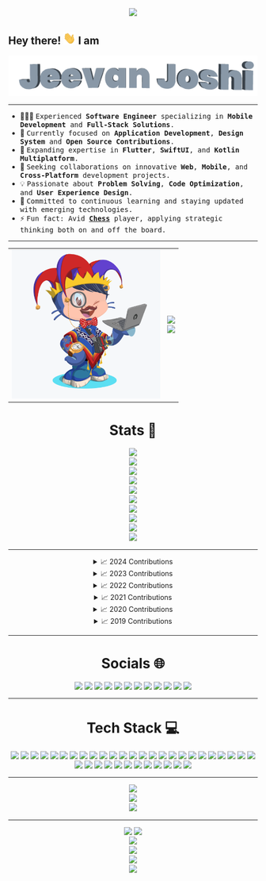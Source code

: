 <div align="center">
  <img src="https://capsule-render.vercel.app/api?type=waving&height=100&color=gradient&section=header&reversal=true">
</div>

<h2>Hey there! <img src="https://raw.githubusercontent.com/G1Joshi/Assets/main/hey%20there.gif" width="25" height="25"> I am</h2>

<div align="center">
  <img src="https://raw.githubusercontent.com/G1Joshi/Assets/main/Name/JeevanJoshi.gif">
</div>

<hr>

<ul>
  <li>🧑🏻‍💻 <samp>Experienced <strong>Software Engineer</strong> specializing in <strong>Mobile Development</strong> and <strong>Full-Stack Solutions</strong>.</samp></li>
  <li>🔭 <samp>Currently focused on <strong>Application Development</strong>, <strong>Design System</strong> and <strong>Open Source Contributions</strong>.</samp></li>
  <li>🌱 <samp>Expanding expertise in <strong>Flutter</strong>, <strong>SwiftUI</strong>, and <strong>Kotlin Multiplatform</strong>.</samp></li>
  <li>👯 <samp>Seeking collaborations on innovative <strong>Web</strong>, <strong>Mobile</strong>, and <strong>Cross-Platform</strong> development projects.</samp></li>
  <li>💡 <samp>Passionate about <strong>Problem Solving</strong>, <strong>Code Optimization</strong>, and <strong>User Experience Design</strong>.</samp></li>
  <li>🚀 <samp>Committed to continuous learning and staying updated with emerging technologies.</samp></li>
  <li>⚡ <samp>Fun fact: Avid <strong><a href="https://www.chess.com/member/G1Joshi">Chess</a></strong> player, applying strategic thinking both on and off the board.</samp></li>
</ul>

<hr>

<table>
  <tr>
    <td align="center">
      <img src="https://raw.githubusercontent.com/G1Joshi/Assets/main/octocat.png" width="300" height="300">
    </td>
    <td align="center">
      <img src="https://readme-jokes.vercel.app/api?theme=dracula&hideBorder=true"><br>
      <img src="https://quotes-github-readme.vercel.app/api?type=horizontal&theme=dracula">
    </td>
  </tr>
</table>

<div align="center">
  <h1>Stats 🚀</h1>
</div>

<div align="center">
  <img src="https://next.ossinsight.io/widgets/official/compose-user-dashboard-stats/thumbnail.png?user_id=52780516&image_size=auto">
  <br>
  <img src="https://github-readme-stats.vercel.app/api/top-langs/?username=G1Joshi&langs_count=10&hide_border=true&layout=compact&theme=dracula">
  <br>
  <img src="https://github-readme-stats.vercel.app/api?username=G1Joshi&count_private=true&include_all_commits=true&show_icons=true&hide_border=true&theme=dracula">
  <br>
  <img src="https://github-contributor-stats.vercel.app/api?username=G1Joshi&combine_all_yearly_contributions=true&hide_contributor_rank=true&limit=10&hide_border=true&theme=dracula">
  <br>
  <img src="https://github-readme-stats.vercel.app/api/wakatime?username=G1Joshi&layout=compact&hide_border=true&theme=dracula">
  <br>
  <img src="https://streak-stats.demolab.com/?user=G1Joshi&hide_border=true&theme=dracula">
  <br>
  <img src="https://github-profile-trophy.vercel.app/?username=G1Joshi&theme=dracula&column=5&no-frame=true">
  <br>
  <img src="https://stats.hyochan.dev/api/github-stats?login=G1Joshi">
  <br>
  <img src="https://github-readme-activity-graph.vercel.app/graph?username=G1Joshi&area=true&hide_border=true&theme=dracula">
  <br>
  <img src="https://metrics.lecoq.io/G1Joshi">
</div>

<hr>

<div align="center">
  <details>
    <summary>📈 2024 Contributions</summary>
    <br>
    <img src="https://raw.githubusercontent.com/G1Joshi/Assets/main/Contributions/2024.png">
  </details>

  <details>
    <summary>📈 2023 Contributions</summary>
    <br>
    <img src="https://raw.githubusercontent.com/G1Joshi/Assets/main/Contributions/2023.png">
  </details>

  <details>
    <summary>📈 2022 Contributions</summary>
    <br>
    <img src="https://raw.githubusercontent.com/G1Joshi/Assets/main/Contributions/2022.png">
  </details>

  <details>
    <summary>📈 2021 Contributions</summary>
    <br>
    <img src="https://raw.githubusercontent.com/G1Joshi/Assets/main/Contributions/2021.png">
  </details>

  <details>
    <summary>📈 2020 Contributions</summary>
    <br>
    <img src="https://raw.githubusercontent.com/G1Joshi/Assets/main/Contributions/2020.png">
  </details>

  <details>
    <summary>📈 2019 Contributions</summary>
    <br>
    <img src="https://raw.githubusercontent.com/G1Joshi/Assets/main/Contributions/2019.png">
  </details>
</div>

<hr>

<div align="center">
  <h1>Socials 🌐</h1>
</div>

<div align="center">
  <a href="https://github.com/G1Joshi"><img src="https://img.shields.io/badge/GitHub-G1Joshi-181717?style=for-the-badge&logo=github"></a>
  <a href="https://linkedin.com/in/G1Joshi"><img src="https://img.shields.io/badge/LinkedIn-G1Joshi-0A66C2?style=for-the-badge&logo=linkedin"></a>
  <a href="https://twitter.com/G1Joshii"><img src="https://img.shields.io/badge/Twitter-G1Joshii-1DA1F2?style=for-the-badge&logo=x"></a>
  <a href="https://reddit.com/u/G1Joshi"><img src="https://img.shields.io/badge/Reddit-G1Joshi-FF4500?style=for-the-badge&logo=reddit"></a>
  <a href="https://stackoverflow.com/users/12047894/G1Joshi"><img src="https://img.shields.io/badge/Stack_Overflow-G1Joshi-FE7A16?style=for-the-badge&logo=stack-overflow&logoColor=white"></a>
  <a href="https://medium.com/@G1Joshi"><img src="https://img.shields.io/badge/Medium-G1Joshi-12100E?style=for-the-badge&logo=medium&logoColor=white"></a>
  <a href="https://dev.to/G1Joshi"><img src="https://img.shields.io/badge/dev.to-G1Joshi-0A0A0A?style=for-the-badge&logo=dev.to&logoColor=white"></a>
  <a href="https://hashnode.com/@G1Joshi"><img src="https://img.shields.io/badge/Hashnode-G1Joshi-2962FF?style=for-the-badge&logo=hashnode&logoColor=white"></a>
  <a href="https://twitch.tv/G1Joshi"><img src="https://img.shields.io/badge/Twitch-G1Joshi-9146FF?style=for-the-badge&logo=twitch&logoColor=white"></a>
  <a href="https://discordapp.com/users/G1Joshi"><img src="https://img.shields.io/badge/Discord-G1Joshi-5865F2?style=for-the-badge&logo=discord&logoColor=white"></a>
  <a href="https://t.me/G1Joshi"><img src="https://img.shields.io/badge/Telegram-G1Joshi-26A5E4?style=for-the-badge&logo=telegram&logoColor=white"></a>
  <a href="https://codepen.io/G1Joshi"><img src="https://img.shields.io/badge/CodePen-G1Joshi-000000?style=for-the-badge&logo=codepen&logoColor=white"></a>
</div>

<hr>

<div align="center">
  <h1>Tech Stack 💻</h1>
</div>

<div align="center">
  <img src="https://img.shields.io/badge/c-%2300599C.svg?style=for-the-badge&logo=c&logoColor=white">
  <img src="https://img.shields.io/badge/c++-%2300599C.svg?style=for-the-badge&logo=c%2B%2B&logoColor=white">
  <img src="https://img.shields.io/badge/java-%23ED8B00.svg?style=for-the-badge&logo=openjdk&logoColor=white">
  <img src="https://img.shields.io/badge/python-3670A0?style=for-the-badge&logo=python&logoColor=ffdd54">
  <img src="https://img.shields.io/badge/dart-%230175C2.svg?style=for-the-badge&logo=dart&logoColor=white">
  <img src="https://img.shields.io/badge/Flutter-%2302569B.svg?style=for-the-badge&logo=Flutter&logoColor=white">
  <img src="https://img.shields.io/badge/swift-F54A2A?style=for-the-badge&logo=swift&logoColor=white">
  <img src="https://img.shields.io/badge/SwiftUI-F54A2A?style=for-the-badge&logo=swift&logoColor=white">
  <img src="https://img.shields.io/badge/UIKit-F54A2A?style=for-the-badge&logo=swift&logoColor=white">
  <img src="https://img.shields.io/badge/html-%23E34F26.svg?style=for-the-badge&logo=html5&logoColor=white">
  <img src="https://img.shields.io/badge/css-%231572B6.svg?style=for-the-badge&logo=css3&logoColor=white">
  <img src="https://img.shields.io/badge/javascript-%23323330.svg?style=for-the-badge&logo=javascript&logoColor=%23F7DF1E">
  <img src="https://img.shields.io/badge/node.js-6DA55F?style=for-the-badge&logo=node.js&logoColor=white">
  <img src="https://img.shields.io/badge/-GraphQL-E10098?style=for-the-badge&logo=graphql&logoColor=white">
  <img src="https://img.shields.io/badge/markdown-%23000000.svg?style=for-the-badge&logo=markdown&logoColor=white">
  <img src="https://img.shields.io/badge/git-%23F05033.svg?style=for-the-badge&logo=git&logoColor=white">
  <img src="https://img.shields.io/badge/github-%23121011.svg?style=for-the-badge&logo=github&logoColor=white">
  <img src="https://img.shields.io/badge/gitlab-%23181717.svg?style=for-the-badge&logo=gitlab&logoColor=white">
  <img src="https://img.shields.io/badge/bitbucket-%230047B3.svg?style=for-the-badge&logo=bitbucket&logoColor=white">
  <img src="https://img.shields.io/badge/heroku-%23430098.svg?style=for-the-badge&logo=heroku&logoColor=white">
  <img src="https://img.shields.io/badge/netlify-%2300C7B7.svg?style=for-the-badge&logo=netlify&logoColor=white">
  <img src="https://img.shields.io/badge/Vercel-%23000000.svg?style=for-the-badge&logo=vercel&logoColor=white">
  <img src="https://img.shields.io/badge/firebase-%23039BE5.svg?style=for-the-badge&logo=firebase">
  <img src="https://img.shields.io/badge/jira-%230A0FFF.svg?style=for-the-badge&logo=jira&logoColor=white">
  <img src="https://img.shields.io/badge/JWT-black?style=for-the-badge&logo=JSON%20web%20tokens">
  <img src="https://img.shields.io/badge/strapi-%232E7EEA.svg?style=for-the-badge&logo=strapi&logoColor=white">
  <img src="https://img.shields.io/badge/mysql-%2300f.svg?style=for-the-badge&logo=mysql&logoColor=white">
  <img src="https://img.shields.io/badge/postgres-%23316192.svg?style=for-the-badge&logo=postgresql&logoColor=white">
  <img src="https://img.shields.io/badge/MongoDB-%234ea94b.svg?style=for-the-badge&logo=mongodb&logoColor=white">
  <img src="https://img.shields.io/badge/figma-%23F24E1E.svg?style=for-the-badge&logo=figma&logoColor=white">
  <img src="https://img.shields.io/badge/docker-%230db7ed.svg?style=for-the-badge&logo=docker&logoColor=white">
  <img src="https://img.shields.io/badge/Postman-FF6C37?style=for-the-badge&logo=postman&logoColor=white">
  <img src="https://img.shields.io/badge/-Swagger-%23Clojure?style=for-the-badge&logo=swagger&logoColor=white">
  <img src="https://img.shields.io/badge/Trello-%23026AA7.svg?style=for-the-badge&logo=Trello&logoColor=white">
  <img src="https://img.shields.io/badge/VS%20Code-0078d7.svg?style=for-the-badge&logo=editorconfig&logoColor=white">
  <img src="https://img.shields.io/badge/Android%20Studio-3DDC84.svg?style=for-the-badge&logo=android-studio&logoColor=white">
  <img src="https://img.shields.io/badge/Xcode-007ACC?style=for-the-badge&logo=Xcode&logoColor=white">
</div>

<hr>

<div align="center">
  <img src="https://api.daily.dev/devcards/v2/GD3LXM6H3gXhvGni84Tpr.png?type=wide">
  <br>
  <img src="https://roadmap.sh/card/wide/66d46a95553501e3c37c0b9f">
  <br>
  <img src="https://holopin.io/api/user/board?user=G1Joshi">
</div>

<hr>

<div align="center">
  <img src="https://custom-icon-badges.herokuapp.com/github/followers/G1Joshi?color=23960c&labelColor=188207&style=for-the-badge&logo=person-add&label=Followers&logoColor=white">
  <img src="https://custom-icon-badges.demolab.com/badge/dynamic/json?logo=star&color=55960c&labelColor=488207&label=Stars&style=for-the-badge&query=%24.stars&url=https://api.github-star-counter.workers.dev/user/G1Joshi">
  <br>
  <img src="https://github-readme-stackoverflow.vercel.app/?userID=12047894&layout=compact">
  <br>
  <img src="https://widgetbite.com/stats/G1Joshi">
  <br>
  <img src="https://profile-counter.glitch.me/G1Joshi/count.svg">
</div>

<div align="center">
  <img src="https://capsule-render.vercel.app/api?type=waving&height=200&color=gradient&section=footer&reversal=true&text={Code}%20with%20🤍%20by%20G1&fontAlign=50&fontAlignY=70&animation=twinkling">
</div>
